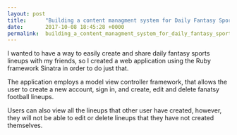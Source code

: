 ```yaml
---
layout: post
title:      "Building a content managment system for Daily Fantasy Sports Lineups"
date:       2017-10-08 18:45:28 +0000
permalink:  building_a_content_managment_system_for_daily_fantasy_sports_lineups
---
```



I wanted to have a way to easily create and share daily fantasy sports lineups with my friends, so I created a web application using the Ruby framework Sinatra in order to do just that.

The application employs a model view controller framework, that allows the user to create a new account, sign in, and create, edit and delete fanatsy football lineups.

Users can also view all the lineups that other user have created, however, they will not be able to edit or delete lineups that they have not created themselves.
